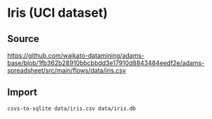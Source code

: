 # Iris (UCI dataset)

## Source

https://github.com/waikato-datamining/adams-base/blob/1fb362b28910bbcbbdd3e17910d8843484eedf2e/adams-spreadsheet/src/main/flows/data/iris.csv

## Import

```bash
csvs-to-sqlite data/iris.csv data/iris.db
```

